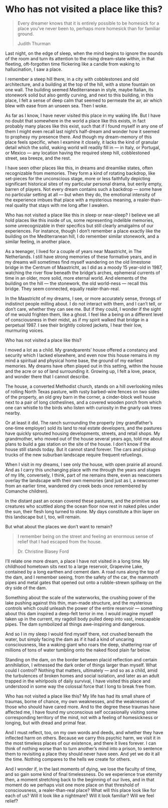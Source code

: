 # Who has not visited a place like this?

<blockquote>
<p>Every dreamer knows that it is entirely possible to be homesick for a place you’ve never been to, perhaps more homesick than for familiar ground.</p>
<p>Judith Thurman</p>
</blockquote>

Last night, on the edge of sleep, when the mind begins to ignore the sounds of the room and turn its attention to the rising dream-state within, in that fleeting, oft-forgotten time flickering like a candle from waking to hallucination, I saw a place. 

I remember a steep hill there, in a city with cobblestones and old architecture, and a building at the top of the hill, with a stone fountain on one wall. The building seemed Mediterranean in style, maybe Italian, its stonework solid but also gently curving, and next to this building, in this place, I felt a sense of deep calm that seemed to permeate the air, air which blew with ease from an unseen sea. Then I woke.

As far as I know, I have never visited this place in my waking life. But I have no doubt that somewhere in the world a place like this exists, in fact probably many places like this exist, such that if I found myself in any one of them I might even recall last night’s half-dream and wonder how it seemed to prophesy my presence there. And though my dream-memory of this place feels specific, when I examine it closely, it lacks the kind of granular detail which the solid, waking world will readily fill in — in Italy, or Portugal, or Mexico — any location having the required steep hill, cobblestoned street, sea breeze, and the rest. 

I have seen other places like this, in dreams and dreamlike states, often recognizable from memories. They form a kind of rotating backdrop, like set-pieces for the unconscious stage, more or less faithfully depicting significant historical sites of my particular personal drama, but eerily empty, barren of players. Not every dream contains such a backdrop — some have no particular setting at all — but when they do, the emotional intensity of the experience imbues that place with a mysterious meaning, a realer-than-real quality that stays with me long after I awaken. 

Who has not visited a place like this in sleep or near-sleep? I believe we all hold places like this inside of us, some representing indelible memories, some unrecognizable in their specifics but still clearly amalgalms of our experiences. For instance, though I don’t remember a place exactly like the building on the Mediterranean hill, I do remember similar stonework, and a similar feeling, in another place. 

As a teenager, I lived for a couple of years near Maastricht, in The Netherlands. I still have strong memories of these formative years, and in my dreams will sometimes find myself wandering on the old limestone bridge in the Centrum of Maastricht, as I did as a moody 15 year-old in 1987, watching the river flow beneath the bridge’s arches, ephemeral currents of time in an older, more solid, more eternal world. And elements of the building on the hill — the stonework, the old world-ness — recall this bridge. They seem connected, equally realer-than-real.

<Sint Servaasbrug>

In the Maastricht of my dreams, I see, or more accurately sense, throngs of indistinct people milling about. I do not interact with them, and I can’t tell, or don’t care, whether they can see me. But if they could, I wonder if the sight of me would frighten them, like a ghost. I feel like a being on a different level of consciousness in their midst, as if my spirit walked that bridge in a perpetual 1987. I see their brightly colored jackets, I hear their low, murmuring voices. 

Who has not visited a place like this? 

I moved a lot as a child. My grandparents’ house offered a constancy and security which I lacked elsewhere, and even now this house remains in my mind a spiritual and physical home base, the ground of my earliest memories. My dreams have often played out in this setting, within the house and the acre or so of land surrounding it. Growing up, I felt a love, peace, and wonder there that I cannot describe. 

The house, a converted Methodist church, stands on a hill overlooking miles of rolling North Texas pasture, with rusty barbed-wire fences on two sides of the property, an old grey barn in the corner, a cinder-block well house next to a pair of long clotheslines, and a covered wooden porch from which one can whistle to the birds who listen with curiosity in the gnarly oak trees nearby. 

Or at least it did. The ranch surrounding the property (my grandfather’s one-time employer) sold its land to real estate developers, and the pastures have quickly sprouted housing developments, streets, and retail shops. My grandmother, who moved out of the house several years ago, told me about plans to build a gas station on the site of the house. I don’t know if the house still stands today. But it cannot stand forever. The cars and pickup trucks of the new suburban landscape require frequent refuelings. 

When I visit in my dreams, I see only the house, with open prairie all around. And as I carry this unchanging place with me through the years and stages of my life, conversely, I think, part of me remains there, even as newcomers overlay the landscape with their own memories (and just as I, a newcomer from an earlier time, wandered dry creek beds once remembered by Comanche children). 

In the distant past an ocean covered these pastures, and the primitive sea creatures who scuttled along the ocean floor now rest in naked piles under the sun, their flesh long turned to stone. My days constitute a thin layer on this landscape but I, too, will remain.

But what about the places we don’t want to remain?

<blockquote>
<p>I remember being on the street and feeling an enormous sense of relief that I had escaped from the house.</p>
<p>Dr. Christine Blasey Ford</p>
</blockquote>

I’ll relate one more dream, a place I have not visited in a long time. My childhood hometown sits next to a large reservoir, Grapevine Lake, contained by a long earthen and cement dam. A road runs along the top of the dam, and I remember seeing, from the safety of the car, the mammoth pipes and metal gates that opened out onto a rubble-strewn spillway on the dry side of the dam. 

Something about the scale of the waterworks, the crushing power of the lake pushing against this thin, man-made structure, and the mysterious controls which could unleash the power of the entire reservoir — something about this dam inspired a deep-felt terror in me. I would imagine myself taken up in the current, my ragdoll body pulled deep into vast, inescapable pipes. The dam symbolized all things awe-inspiring and dangerous. 

And so I in my sleep I would find myself there, not crushed beneath the water, but simply facing the dam as if it had a kind of uncaring consciousness, like a waking giant who roars the deep, shattering roar of millions of tons of water tumbling onto the naked flood plain far below. 

Standing on the dam, on the border between placid reflection and certain annihilation, I witnessed the dark order of things larger than myself. What could I control? Nothing that matters, ultimately — and so as a child, amid the turbulences of broken homes and social isolation, and later as an adult trapped in the whirlpools of daily survival, I have visited this place and understood in some way the colossal force that I long to break free from.

Who has not visited a place like this? My life has had its small share of traumas, borne of chance, my own weaknesses, and the weaknesses of those who should have cared more. And to the degree these traumas have affected me,  I have found my unconscious self occasionally visiting some corresponding territory of the mind, not with a feeling of homesickness or longing, but with dread and primal fear. 

And I must reflect, too, on my own words and deeds, and whether they have inflected harm on others. Because we carry this psychic harm, we visit it in the most timeless places of our existence, and there it lives forever. I can think of nothing worse than to turn another’s mind into a prison, to sentence them to revisiting a place they should never have seen. And yet we do it all the time. Nothing compares to the hells we create for others.

And I wonder if, in the last moments of dying, we lose the faculty of time, and so gain some kind of final timelessness. Do we experience true eternity then, a moment stretching back to the beginning of our lives, and in that moment do we perhaps visit one more place on that threshold of consciousness, a realer-than-real place? What will this place look like for each of us? Will it look like a nightmare? Will it look familiar? Will we feel relief? 
